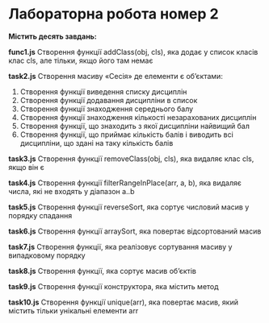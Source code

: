 # Лабораторна робота номер 2
**Мiстить десять завдань:**

**func1.js** Створення функції addClass(obj, cls), яка додає у список класів клас cls, але тільки, якщо його там немає

**task2.js** Створення масиву «Сесія» де елементи є об’єктами:
  1. Створення функції виведення списку дисциплін
  2. Створення функції додавання дисципліни в список
  3. Створення функції знаходження середнього балу
  4. Створення функції знаходження кількості незарахованих дисциплін
  5. Створення функції, що знаходить з якої дисципліни найвищий бал
  6. Створення функції, що приймає кількість балів і виводить всі дисципліни, що здані на таку кількість балів

**task3.js** Створення функції removeClass(obj, cls), яка видаляє клас cls, якщо він є

**task4.js** Створення функції filterRangeInPlace(arr, a, b),  яка видаляє числа, які не входять у діапазон a..b

**task5.js** Створення функції reverseSort, яка сортує числовий масив у порядку спадання

**task6.js** Створення функції arraySort, яка повертає відсортований масив

**task7.js** Створення функції, яка реалізовує сортування масиву у випадковому порядку

**task8.js** Створення функції, яка сортує масив об’єктів

**task9.js** Створення функції конструктора, яка містить метод

**task10.js** Створення функції unique(arr), яка повертає масив, який містить тільки унікальні елементи arr
